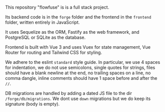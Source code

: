 This repository "flowfuse" is is a full stack project.

Its backend code is in the `forge` folder and the frontend in the `frontend` folder, written entirely in JavaScript.

It uses Sequelize as the ORM, Fastify as the web framework, and PostgreSQL or SQLite as the database.

Frontend is built with Vue 3 and uses Vuex for state management, Vue Router for routing and Tailwind CSS for styling.

We adhere to the eslint `standard` style guide. In particular, we use 4 spaces for indentation, we do not use semicolons, single quotes for strings, files should have a blank newline at the end, no trailing spaces on a line, no comma dangle, inline comments should have 1 space before and after the `//`.

DB migrations are handled by adding a dated JS file to the dir `/forge/db/migrations`. We dont use `down` migrations but we do keep its signature (body is empty).